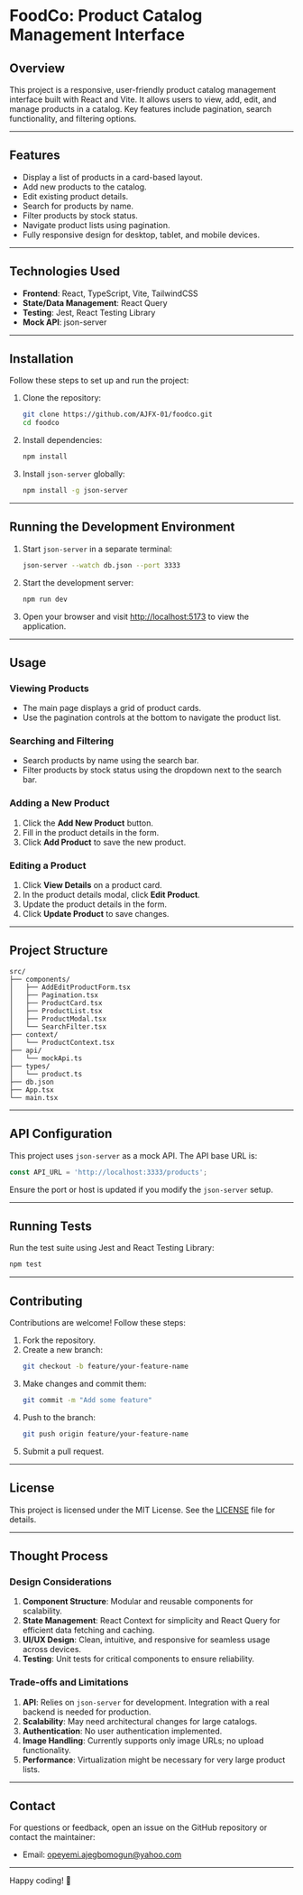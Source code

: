 # FoodCo: Product Catalog Management Interface

## Overview

This project is a responsive, user-friendly product catalog management interface built with React and Vite. It allows users to view, add, edit, and manage products in a catalog. Key features include pagination, search functionality, and filtering options.

---

## Features

- Display a list of products in a card-based layout.
- Add new products to the catalog.
- Edit existing product details.
- Search for products by name.
- Filter products by stock status.
- Navigate product lists using pagination.
- Fully responsive design for desktop, tablet, and mobile devices.

---

## Technologies Used

- **Frontend**: React, TypeScript, Vite, TailwindCSS
- **State/Data Management**: React Query
- **Testing**: Jest, React Testing Library
- **Mock API**: json-server

---

## Installation

Follow these steps to set up and run the project:

1. Clone the repository:
   ```bash
   git clone https://github.com/AJFX-01/foodco.git
   cd foodco
   ```

2. Install dependencies:
   ```bash
   npm install
   ```

3. Install `json-server` globally:
   ```bash
   npm install -g json-server
   ```

---

## Running the Development Environment

1. Start `json-server` in a separate terminal:
   ```bash
   json-server --watch db.json --port 3333
   ```

2. Start the development server:
   ```bash
   npm run dev
   ```

3. Open your browser and visit [http://localhost:5173](http://localhost:5173) to view the application.

---

## Usage

### Viewing Products
- The main page displays a grid of product cards.
- Use the pagination controls at the bottom to navigate the product list.

### Searching and Filtering
- Search products by name using the search bar.
- Filter products by stock status using the dropdown next to the search bar.

### Adding a New Product
1. Click the **Add New Product** button.
2. Fill in the product details in the form.
3. Click **Add Product** to save the new product.

### Editing a Product
1. Click **View Details** on a product card.
2. In the product details modal, click **Edit Product**.
3. Update the product details in the form.
4. Click **Update Product** to save changes.

---

## Project Structure

```plaintext
src/
├── components/
│   ├── AddEditProductForm.tsx
│   ├── Pagination.tsx
│   ├── ProductCard.tsx
│   ├── ProductList.tsx
│   ├── ProductModal.tsx
│   └── SearchFilter.tsx
├── context/
│   └── ProductContext.tsx
├── api/
│   └── mockApi.ts
├── types/
│   └── product.ts
├── db.json
├── App.tsx
└── main.tsx
```

---

## API Configuration

This project uses `json-server` as a mock API. The API base URL is:

```javascript
const API_URL = 'http://localhost:3333/products';
```

Ensure the port or host is updated if you modify the `json-server` setup.

---

## Running Tests

Run the test suite using Jest and React Testing Library:

```bash
npm test
```

---

## Contributing

Contributions are welcome! Follow these steps:

1. Fork the repository.
2. Create a new branch:
   ```bash
   git checkout -b feature/your-feature-name
   ```
3. Make changes and commit them:
   ```bash
   git commit -m "Add some feature"
   ```
4. Push to the branch:
   ```bash
   git push origin feature/your-feature-name
   ```
5. Submit a pull request.

---

## License

This project is licensed under the MIT License. See the [LICENSE](LICENSE) file for details.

---

## Thought Process

### Design Considerations
1. **Component Structure**: Modular and reusable components for scalability.
2. **State Management**: React Context for simplicity and React Query for efficient data fetching and caching.
3. **UI/UX Design**: Clean, intuitive, and responsive for seamless usage across devices.
4. **Testing**: Unit tests for critical components to ensure reliability.

### Trade-offs and Limitations
1. **API**: Relies on `json-server` for development. Integration with a real backend is needed for production.
2. **Scalability**: May need architectural changes for large catalogs.
3. **Authentication**: No user authentication implemented.
4. **Image Handling**: Currently supports only image URLs; no upload functionality.
5. **Performance**: Virtualization might be necessary for very large product lists.

---

## Contact

For questions or feedback, open an issue on the GitHub repository or contact the maintainer:

- Email: [opeyemi.ajegbomogun@yahoo.com](mailto:opeyemi.ajegbomogun@yahoo.com)

---

Happy coding! 🚀
